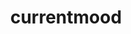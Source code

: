 ---
ee_id_show: '4359'
site: '1'
type: '5'
title: currentmood
url: currentmood
live_url: ''
year: '2016'
venue: Lisson Gallery
state_country: London
pitch: Liked so much how all the Lakes looked lined up in Munich, kinda wanted 2 see
  how all my work mashed together would look. Otherwise, not exactly sure what I wz
  doing, but turned out well (I thought). Also, there was kinda def (ining) audio.
  Last show of a run of shows which started in 2014.
ps: ''
imgs: lisson-london-2016-05-install-01-database-JH.jpg,lisson-london-2016-05-install-02-database-JH.jpg,lisson-london-2016-05-install-03-database-JH.jpg,lisson-london-2016-05-install-05-database-JH.jpg,lisson-london-2016-05-install-04-database-JH.jpg,lisson-london-2016-05-install-09-database-JH.jpg,lisson-london-2016-05-install-10-database-JH.jpg,lisson-london-2016-05-install-16-database-JH.jpg,lisson-london-2016-05-install-17-database-JH.jpg,lisson-london-2016-05-install-19-database-JH.jpg
things: "[4341] [2016-018-hank] 2016-018 Hank,[4342] [2016-019-30-pour] 2016-019 30
  pour,[4343] [2016-021-brooklyn-20110811-00159] 2016-021 Brooklyn 20110811-00159,[4344]
  [2016-025-manson] 2016-025 Manson,[4345] [2016-030-rbf] 2016-030 RBF,[4346] [2016-033-mig-29-soviet-fighter-plane-clouds-and-os-x]
  2016-033 Mig 29 Soviet Fighter Plane, Clouds, and OS X,[4347] [2016-035-dawgs-lakes]
  2016-035 Dawgs / Lakes,[4349] [2016-052-more-to-explore] 2016-052 More to Explore,[4350]
  [2016-054-currentmood] 2016-054 currentmood,[4351] [2016-110-currentmood] 2016-110-currentmood,[4352]
  [2016-055-climacool] 2016-055\tclimacool,[4353] [2016-056-love-pink] 2016-056\tlove
  pink,[4355] [2016-036-photoshop-cs] 2016-036 Photoshop CS,[4356] [2016-057-photoshop-cs]
  2016-057\tPhotoshop CS"
layout: shows
---